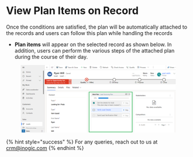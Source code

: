 # View Plan Items on Record

Once the conditions are satisfied, the plan will be automatically attached to the records and users can follow this plan while handling the records

* **Plan items** will appear on the selected record as shown below. In addition, users can perform the various steps of the attached plan during the course of their day.

<figure><img src="../../../.gitbook/assets/1 (1) (1).png" alt=""><figcaption></figcaption></figure>

{% hint style="success" %}
For any queries, reach out to us at [crm@inogic.com](mailto:crm@inogic.com)
{% endhint %}
